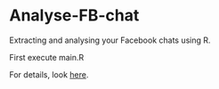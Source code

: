 # Analyse-FB-chat
Extracting and analysing your Facebook chats using R.

First execute main.R

For details, look [here](http://iaroslavdomin.blogspot.com/2015/07/codewhite-space-pre-prenotclass.html).

